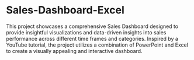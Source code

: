 # Sales-Dashboard-Excel
This project showcases a comprehensive Sales Dashboard designed to provide insightful visualizations and data-driven insights into sales performance across different time frames and categories. Inspired by a YouTube tutorial, the project utilizes a combination of PowerPoint and Excel to create a visually appealing and interactive dashboard.
